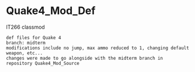 # Quake4_Mod_Def
IT266 classmod
```
def files for Quake 4
branch: midterm
modifications include no jump, max ammo reduced to 1, changing default weapon, etc...
changes were made to go alongside with the midterm branch in repository Quake4_Mod_Source
```
